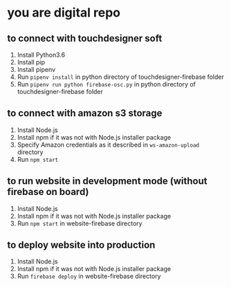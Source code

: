 you are digital repo
====================

to connect with touchdesigner soft
----------------------------------

1. Install Python3.6
2. Install pip
3. Install pipenv
4. Run `pipenv install` in python directory of touchdesigner-firebase folder
5. Run `pipenv run python firebase-osc.py` in python directory of touchdesigner-firebase folder

to connect with amazon s3 storage
---------------------------------

1. Install Node.js
2. Install npm if it was not with Node.js installer package
3. Specify Amazon credentials as it described in `ws-amazon-upload` directory
4. Run `npm start`

to run website in development mode (without firebase on board)
--------------------------------------------------------------

1. Install Node.js
2. Install npm if it was not with Node.js installer package
3. Run `npm start` in website-firebase directory

to deploy website into production
---------------------------------

1. Install Node.js
2. Install npm if it was not with Node.js installer package
3. Run `firebase deploy` in website-firebase directory
